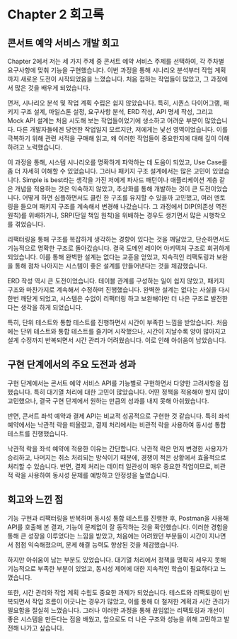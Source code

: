 # Chapter 2 회고록
## 콘서트 예약 서비스 개발 회고
Chapter 2에서 저는 세 가지 주제 중 콘서트 예약 서비스 주제를 선택하여, 각 주차별 요구사항에 맞춰 기능을 구현했습니다.
이번 과정을 통해 시나리오 분석부터 작업 계획까지 새로운 도전이 시작되었음을 느꼈습니다. 처음 접하는 작업들이 많았고, 그 과정에서 많은 것을 배우게 되었습니다.

먼저, 시나리오 분석 및 작업 계획 수립은 쉽지 않았습니다. 특히, 시퀀스 다이어그램, 패키지 구조 설계,
마일스톤 설정, 요구사항 분석, ERD 작성, API 명세 작성, 그리고 Mock API 설계는 처음 시도해 보는 작업들이었기에 생소하고 어려운 부분이 많았습니다.
다른 개발자들에겐 당연한 작업일지 모르지만, 저에게는 낯선 영역이었습니다. 이를 극복하기 위해 관련 서적을 구매해 읽고,
왜 이러한 작업들이 중요한지에 대해 깊이 이해하려고 노력했습니다.

이 과정을 통해, 시스템 시나리오를 명확하게 파악하는 데 도움이 되었고, Use Case를 좀 더 자세히 이해할 수 있었습니다.
그러나 패키지 구조 설계에서는 많은 고민이 있었습니다. Simple is best라는 생각을 가진 저에게 파사드 패턴이나 애플리케이션 계층 같은 개념을 적용하는 것은 익숙하지 않았고,
추상화를 통해 개발하는 것이 큰 도전이었습니다. 어떻게 하면 심플하면서도 클린 한 구조를 유지할 수 있을까 고민했고, 여러 멘토링을 들으며 패키지 구조를 계속해서 변경해 나갔습니다. 
그 과정에서 DIP(의존성 역전 원칙)를 위배하거나, SRP(단일 책임 원칙)을 위배하는 경우도 생기면서 많은 시행착오를 겪었습니다.

리팩터링을 통해 구조를 복잡하게 생각하는 경향이 있다는 것을 깨달았고, 단순하면서도 기능적으로 명확한 구조로 돌아갔습니다. 
결국 도메인 레이어 아키텍처 구조로 회귀하게 되었습니다. 이를 통해 완벽한 설계는 없다는 교훈을 얻었고, 지속적인 리팩토링과 보완을 통해 점차 나아지는 시스템이 좋은 설계를 만들어낸다는 것을 체감했습니다.

ERD 작성 역시 큰 도전이었습니다. 테이블 관계를 구성하는 일이 쉽지 않았고, 패키지 구조와 마찬가지로 계속해서 수정하며 진행했습니다.
완벽한 설계는 없다는 사실을 다시 한번 깨닫게 되었고, 시스템은 수없이 리팩터링 하고 보완해야만 더 나은 구조로 발전한다는 생각을 하게 되었습니다.

특히, 단위 테스트와 통합 테스트를 진행하면서 시간이 부족한 느낌을 받았습니다. 처음에는 단위 테스트와 통합 테스트를 즐기며 시작했으나,
시간이 지날수록 양이 많아지고 설계 수정까지 반복되면서 시간 관리가 어려웠습니다. 이로 인해 아쉬움이 남았습니다.

## 구현 단계에서의 주요 도전과 성과
구현 단계에서는 콘서트 예약 서비스 API를 기능별로 구현하면서 다양한 고려사항을 접했습니다.
특히 대기열 처리에 대한 고민이 많았습니다. 어떤 정책을 적용해야 할지 많이 고민했으나,
결국 구현 단계에서 원하는 만큼의 성과를 내지 못해 아쉬웠습니다.

반면, 콘서트 좌석 예약과 결제 API는 비교적 성공적으로 구현한 것 같습니다. 
특히 좌석 예약에서는 낙관적 락을 떠올렸고, 
결제 처리에서는 비관적 락을 사용하여 동시성 통합 테스트를 진행했습니다.

낙관적 락을 좌석 예약에 적용한 이유는 간단합니다. 낙관적 락은 먼저 변경한 사용자가 승리하고, 
나머지는 취소 처리되는 방식이기 때문에, 경쟁이 적은 상황에서 효율적으로 처리할 수 있습니다. 
반면, 결제 처리는 데이터 일관성이 매우 중요한 작업이므로, 비관적 락을 사용하여 동시성 문제를 예방하고 안정성을 높였습니다.

## 회고와 느낀 점
기능 구현과 리팩터링을 반복하며 동시성 통합 테스트를 진행한 후, Postman을 사용해 API를 호출해 본 결과, 기능이 문제없이 잘 동작하는 것을 확인했습니다.
이러한 경험을 통해 큰 성장을 이루었다는 느낌을 받았고, 처음에는 어려웠던 부분들이 시간이 지나면서 점점 익숙해졌으며, 문제 해결 능력도 향상된 것을 체감했습니다.

하지만 아쉬움이 남는 부분도 있었습니다. 대기열 처리에서 정책을 명확히 세우지 못해 기능적으로 부족한 부분이 있었고, 동시성 제어에 대한 지속적인 학습이 필요하다고 느꼈습니다.

또한, 시간 관리와 작업 계획 수립도 중요한 과제가 되었습니다. 테스트와 리팩토링이 반복되면서 작업 흐름이 어긋나는 경우가 많았고, 
이를 통해 더 철저한 계획과 시간 관리가 필요함을 절실히 느꼈습니다. 그러나 이러한 과정을 통해 끊임없는 리팩토링과 개선이 좋은 시스템을 만든다는 점을 배웠고,
앞으로도 더 나은 구조와 성능을 위해 고민하고 발전해 나가고 싶습니다.